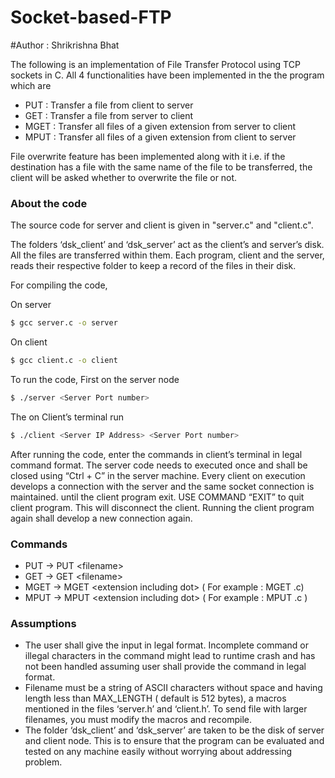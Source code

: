 # Socket-based-FTP	

#Author : Shrikrishna Bhat

The following is an implementation of File Transfer Protocol using TCP sockets in C. All 4 functionalities have been implemented in the the program which are

 * PUT : Transfer a file from client to server
 * GET : Transfer a file from server to client
 * MGET : Transfer all files of a given extension from server to client
 * MPUT : Transfer all files of a given extension from client to server

File overwrite feature has been implemented along with it i.e. if the destination has a file with the same
name of the file to be transferred, the client will be asked whether to overwrite the file or not.

### About the code

The source code for server and client is given in "server.c" and "client.c".

The folders ‘dsk_client’ and ‘dsk_server’ act as the client’s and server’s disk. All the files are transferred within them. Each program, client and the server, reads their respective folder to keep a record of the files in their disk.


For compiling the code, 

On server 
```bash
$ gcc server.c -o server
```

On client
```bash
$ gcc client.c -o client
```

To run the code, 
First on the server node
```bash
$ ./server <Server Port number>
```
The on Client’s terminal run
```bash
$ ./client <Server IP Address> <Server Port number>
```

After running the code, enter the commands in client’s terminal in legal command format. The server code needs to executed once and shall be closed using “Ctrl + C” in the server machine. Every client on execution develops a connection with the server and the same socket connection is maintained. until the client program exit. USE COMMAND “EXIT” to quit client program. This will disconnect the
client. Running the client program again shall develop a new connection again.

### Commands
   * PUT -> PUT \<filename>
   * GET -> GET \<filename>
   * MGET ->  MGET \<extension including dot> 
    	( For example : MGET .c)
   * MPUT -> MPUT \<extension including dot>
		 ( For example : MPUT .c )
         
         
### Assumptions
   * The user shall give the input in legal format. Incomplete command or illegal characters in the command might lead to runtime crash and has not been handled assuming user shall provide the command in legal format.
   * Filename must be a string of ASCII characters without space and having length less than MAX_LENGTH ( default is 512 bytes), a macros mentioned in the files ‘server.h’ and ‘client.h’. To send file with larger filenames, you must modify the macros and recompile.
   * The folder ‘dsk_client’ and ‘dsk_server’ are taken to be the disk of server and client node. This is to ensure that the program can be evaluated and tested on any machine easily without worrying about addressing problem.
